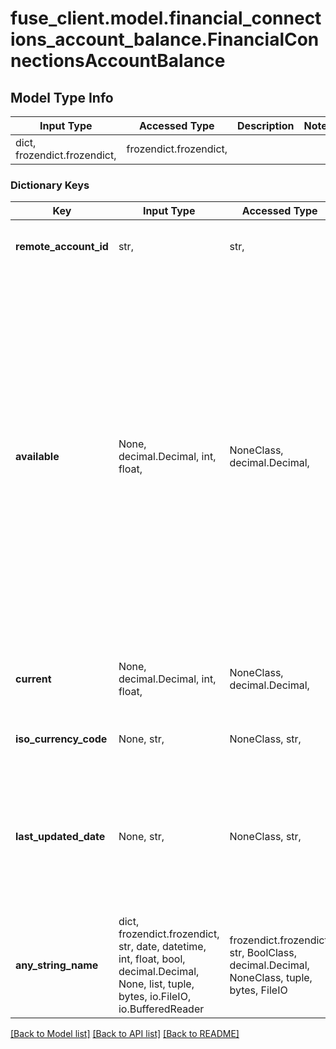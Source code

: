 # fuse_client.model.financial_connections_account_balance.FinancialConnectionsAccountBalance

## Model Type Info
Input Type | Accessed Type | Description | Notes
------------ | ------------- | ------------- | -------------
dict, frozendict.frozendict,  | frozendict.frozendict,  |  | 

### Dictionary Keys
Key | Input Type | Accessed Type | Description | Notes
------------ | ------------- | ------------- | ------------- | -------------
**remote_account_id** | str,  | str,  | Remote Account Id of the transaction, ie Plaid Account Id | 
**available** | None, decimal.Decimal, int, float,  | NoneClass, decimal.Decimal,  | Amount in cents after factoring in pending balances. The format of this value is a double. For accounts with credit features, the available funds generally equal the credit limit. Some institutions may not provide an available balance calculation. If this is the case, Fuse will return a null value for the available balance. To ensure you have the most accurate information, we recommend obtaining the current balance by using &#x27;balance.available || balance.current&#x27;. | [optional] 
**current** | None, decimal.Decimal, int, float,  | NoneClass, decimal.Decimal,  | Amount in cents without factoring in pending balances. The format of this value is a double. | [optional] 
**iso_currency_code** | None, str,  | NoneClass, str,  | The ISO-4217 currency code of the balance. | [optional] 
**last_updated_date** | None, str,  | NoneClass, str,  | The last time the account balance was updated, represented as an ISO 8601 timestamp (YYYY-MM-DDTHH:mm:ssZ). This value may not be available for some accounts. | [optional] 
**any_string_name** | dict, frozendict.frozendict, str, date, datetime, int, float, bool, decimal.Decimal, None, list, tuple, bytes, io.FileIO, io.BufferedReader | frozendict.frozendict, str, BoolClass, decimal.Decimal, NoneClass, tuple, bytes, FileIO | any string name can be used but the value must be the correct type | [optional]

[[Back to Model list]](../../README.md#documentation-for-models) [[Back to API list]](../../README.md#documentation-for-api-endpoints) [[Back to README]](../../README.md)

